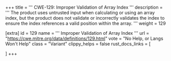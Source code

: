 +++
title = '''
CWE-129: Improper Validation of Array Index
'''
description	= '''
The product uses untrusted input when calculating or using an array index, but the product does not validate or incorrectly validates the index to ensure the index references a valid position within the array.
'''
weight = 129

[extra]
id = 129
name = '''
Improper Validation of Array Index
'''
url = "https://cwe.mitre.org/data/definitions/129.html"
vote = "No Help, or Langs Won't Help"
class = "Variant"
clippy_helps = false
rust_docs_links = [
	
]
+++
